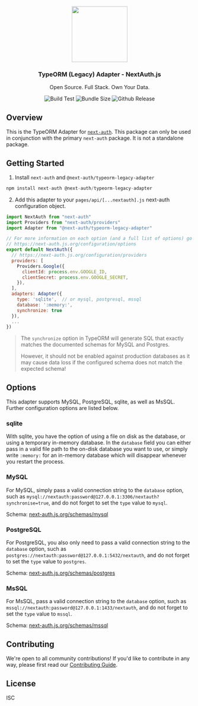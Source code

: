 <p align="center">
   <br/>
   <a href="https://next-auth.js.org" target="_blank"><img width="150px" src="https://next-auth.js.org/img/logo/logo-sm.png" /></a>
   <h3 align="center"><b>TypeORM (Legacy) Adapter</b> - NextAuth.js</h3>
   <p align="center">
   Open Source. Full Stack. Own Your Data.
   </p>
   <p align="center" style="align: center;">
      <img src="https://github.com/nextauthjs/adapters/workflows/Build%20Test/badge.svg" alt="Build Test" />
      <img src="https://img.shields.io/bundlephobia/minzip/@next-auth/typeorm-legacy-adapter" alt="Bundle Size"/>
      <img src="https://img.shields.io/github/v/release/nextauthjs/adapters?include_prereleases" alt="Github Release" />
   </p>
</p>

## Overview

This is the TypeORM Adapter for [`next-auth`](https://next-auth.js.org). This package can only be used in conjunction with the primary `next-auth` package. It is not a standalone package.

## Getting Started

1. Install `next-auth` and `@next-auth/typeorm-legacy-adapter`

```js
npm install next-auth @next-auth/typeorm-legacy-adapter
```

2. Add this adapter to your `pages/api/[...nextauth].js` next-auth configuration object.

```js
import NextAuth from "next-auth"
import Providers from "next-auth/providers"
import Adapter from "@next-auth/typeorm-legacy-adapter"

// For more information on each option (and a full list of options) go to
// https://next-auth.js.org/configuration/options
export default NextAuth({
  // https://next-auth.js.org/configuration/providers
  providers: [
    Providers.Google({
      clientId: process.env.GOOGLE_ID,
      clientSecret: process.env.GOOGLE_SECRET,
    }),
  ],
  adapters: Adapter({
    type: 'sqlite',  // or mysql, postgresql, mssql
    database: ':memory:',
    synchronize: true
  }),
  ...
})
```

> The `synchronize` option in TypeORM will generate SQL that exactly matches the documented schemas for MySQL and Postgres.
>
> However, it should not be enabled against production databases as it may cause data loss if the configured schema does not match the expected schema!

## Options

This adapter supports MySQL, PostgreSQL, sqlite, as well as MsSQL. Further configuration options are listed below.

### sqlite

With sqlite, you have the option of using a file on disk as the database, or using a temporary in-memory database. In the `database` field you can either pass in a valid file path to the on-disk database you want to use, or simply write `:memory:` for an in-memory database which will disappear whenever you restart the process.

### MySQL

For MySQL, simply pass a valid connection string to the `database` option, such as `mysql://nextauth:password@127.0.0.1:3306/nextauth?synchronise=true`, and do not forget to set the `type` value to `mysql`.

Schema: [next-auth.js.org/schemas/mysql](https://next-auth.js.org/schemas/mysql)

### PostgreSQL

For PostgreSQL, you also only need to pass a valid connection string to the `database` option, such as `postgres://nextauth:password@127.0.0.1:5432/nextauth`, and do not forget to set the `type` value to `postgres`.

Schema: [next-auth.js.org/schemas/postgres](https://next-auth.js.org/schemas/postgres)

### MsSQL

For MsSQL, pass a valid connection string to the `database` option, such as `mssql://nextauth:password@127.0.0.1:1433/nextauth`, and do not forget to set the `type` value to `mssql`.

Schema: [next-auth.js.org/schemas/mssql](https://next-auth.js.org/schemas/mssql)

## Contributing

We're open to all community contributions! If you'd like to contribute in any way, please first read our [Contributing Guide](https://github.com/nextauthjs/adapters/blob/canary/CONTRIBUTING.md).

## License

ISC
